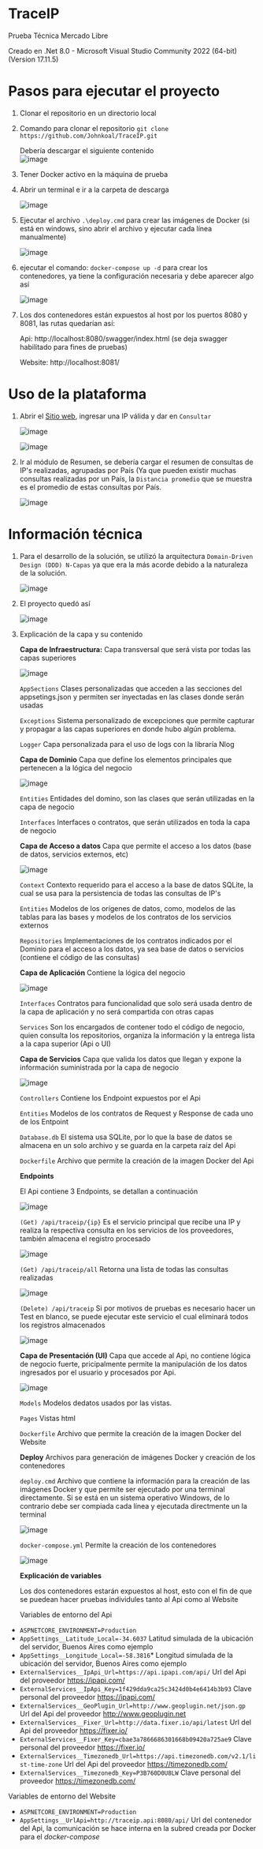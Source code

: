 # TraceIP

Prueba Técnica Mercado Libre

Creado en .Net 8.0 - Microsoft Visual Studio Community 2022 (64-bit) (Version 17.11.5)

# **Pasos para ejecutar el proyecto**

1. Clonar el repositorio en un directorio local
2. Comando para clonar el repositorio `git clone https://github.com/Johnkoal/TraceIP.git`

   Debería descargar el siguiente contenido   
   ![image](https://github.com/user-attachments/assets/8c17c838-8b91-4fb1-ad96-52d8aece663e)

4. Tener Docker activo en la máquina de prueba

5. Abrir un terminal e ir a la carpeta de descarga

   ![image](https://github.com/user-attachments/assets/6b087fc2-0ee7-4703-ac3c-ef6bb181d5ff)

6. Ejecutar el archivo  `.\deploy.cmd`  para crear las imágenes de Docker (si está en windows, sino abrir el archivo y ejecutar cada línea manualmente)

   ![image](https://github.com/user-attachments/assets/9400df09-2a8b-4ea5-95f0-54965d0e9798)

7. ejecutar el comando:  `docker-compose up -d`  para crear los contenedores, ya tiene la configuración necesaria y debe aparecer algo así

   ![image](https://github.com/user-attachments/assets/349eb97c-d7a6-4c68-a979-4a285c44b14e)

8. Los dos contenedores están expuestos al host por los puertos 8080 y 8081, las rutas quedarían así:

   Api: http://localhost:8080/swagger/index.html  (se deja swagger habilitado para fines de pruebas)

   Website: http://localhost:8081/    



# **Uso de la plataforma**

1. Abrir el [Sitio web](http://localhost:8081/), ingresar una IP válida y dar en `Consultar`

   ![image](https://github.com/user-attachments/assets/d1f84331-e80b-45cb-9e50-0b7f301f9125)

   ![image](https://github.com/user-attachments/assets/02f61732-ba7c-4848-abef-88fe19f018a7)
 
2. Ir al módulo de Resumen, se debería cargar el resumen de consultas de IP's realizadas, agrupadas por País (Ya que pueden existir muchas consultas realizadas por un País, la `Distancia promedio` que se muestra es el promedio de estas consultas por País.

   ![image](https://github.com/user-attachments/assets/cca91607-f216-4562-8fba-375ab1b45547)




# **Información técnica**

1. Para el desarrollo de la solución, se utilizó la arquitectura `Domain-Driven Design (DDD) N-Capas` ya que era la más acorde debido a la naturaleza de la solución.

   ![image](https://github.com/user-attachments/assets/3b311d8b-c463-4c9f-957f-8d58ca1c1882)

2. El proyecto quedó así

   ![image](https://github.com/user-attachments/assets/d93283ed-38f2-4284-90b0-0ae79149cb22)

3. Explicación de la capa y su contenido

   **Capa de Infraestructura:** Capa transversal que será vista por todas las capas superiores

   ![image](https://github.com/user-attachments/assets/b1c98da4-d2c7-45e0-8259-9e49f3621e78)

   `AppSections` Clases personalizadas que acceden a las secciones del appsetings.json y permiten ser inyectadas en las clases donde serán usadas

   `Exceptions` Sistema personalizado de excepciones que permite capturar y propagar a las capas superiores en donde hubo algún problema.

   `Logger` Capa personalizada para el uso de logs con la libraría Nlog

   **Capa de Dominio** Capa que define los elementos principales que pertenecen a la lógica del negocio

   ![image](https://github.com/user-attachments/assets/dc9b8be1-32f3-4f46-8d8c-d13061b23951)

   `Entities` Entidades del domino, son las clases que serán utilizadas en la capa de negocio

   `Interfaces` Interfaces o contratos, que serán utilizados en toda la capa de negocio

   **Capa de Acceso a datos** Capa que permite el acceso a los datos (base de datos, servicios externos, etc)

   ![image](https://github.com/user-attachments/assets/244b9775-e4eb-4f81-8f93-be1313d7bbc7)

   `Context` Contexto requerido para el acceso a la base de datos SQLite, la cual se usa para la persistencia de todas las consultas de IP's

   `Entities` Modelos de los orígenes de datos, como, modelos de las tablas para las bases y modelos de los contratos de los servicios externos

   `Repositories` Implementaciones de los contratos indicados por el Dominio para el acceso a los datos, ya sea base de datos o servicios (contiene el código de las consultas)

   **Capa de Aplicación** Contiene la lógica del negocio

   ![image](https://github.com/user-attachments/assets/aacc3994-4e65-46f9-9c59-225c24da65ec)

   `Interfaces` Contratos para funcionalidad que solo será usada dentro de la capa de aplicación y no será compartida con otras capas

   `Services` Son los encargados de contener todo el código de negocio, quien consulta los repositorios, organiza la información y la entrega lista a la capa superior (Api o UI)

   **Capa de Servicios** Capa que valida los datos que llegan y expone la información suministrada por la capa de negocio 

   ![image](https://github.com/user-attachments/assets/1b898a97-d7ff-4287-baf0-fb1944c6328f)

   `Controllers` Contiene los Endpoint expuestos por el Api

   `Entities` Modelos de los contratos de Request y Response de cada uno de los Entpoint

   `Database.db` El sistema usa SQLite, por lo que la base de datos se almacena en un solo archivo y se guarda en la carpeta raíz del Api

   `Dockerfile` Archivo que permite la creación de la imagen Docker del Api

   **Endpoints**

   El Api contiene 3 Endpoints, se detallan a continuación

   ![image](https://github.com/user-attachments/assets/35d1a33a-5759-4792-b07e-ccefd4e71745)

   `(Get) /api/traceip/{ip}` Es el servicio principal que recibe una IP y realiza la respectiva consulta en los servicios de los proveedores, también almacena el registro procesado

   ![image](https://github.com/user-attachments/assets/44d9ca49-2897-4007-b22b-edd8d778371f)

   `(Get) /api/traceip/all` Retorna una lista de todas las consultas realizadas

   ![image](https://github.com/user-attachments/assets/e08b2683-7496-4b79-a553-5205621ee3e2)

   `(Delete) /api/traceip` Si por motivos de pruebas es necesario hacer un Test en blanco, se puede ejecutar este servicio el cual eliminará todos los registros almacenados

   ![image](https://github.com/user-attachments/assets/26dd9659-b312-4c27-aae1-61a1bbe0c911)


   **Capa de Presentación (UI)** Capa que accede al Api, no contiene lógica de negocio fuerte, pricipalmente permite la manipulación de los datos ingresados por el usuario y procesados por Api.

   ![image](https://github.com/user-attachments/assets/7659ede2-895a-4e41-bdf8-a6410b6c7521)

   `Models` Modelos dedatos usados por las vistas. 

   `Pages` Vistas html

   `Dockerfile` Archivo que permite la creación de la imagen Docker del Website

   **Deploy** Archivos para generación de imágenes Docker y creación de los contenedores

   `deploy.cmd`  Archivo que contiene la información para la creación de las imágenes Docker y que permite ser ejecutado por una terminal directamente. Si se está en un sistema operativo Windows, de lo contrario debe ser compiada cada línea y ejecutada directmente un la terminal 

   ![image](https://github.com/user-attachments/assets/51ec6792-1d92-49ea-a8c7-7972c249d794)

   `docker-compose.yml` Permite la creación de los contenedores

   ![image](https://github.com/user-attachments/assets/e6a2d921-b023-48d2-8930-437196506638)
   

   **Explicación de variables**

   Los dos contenedores estarán expuestos al host, esto con el fin de que se puedean hacer pruebas individules tanto al Api como al Website

   Variables de entorno del Api

  - `ASPNETCORE_ENVIRONMENT=Production`
  - `AppSettings__Latitude_Local=-34.6037` Latitud simulada de la ubicación del servidor, Buenos Aires como ejemplo
  - `AppSettings__Longitude_Local=-58.3816`* Longitud simulada de la ubicación del servidor, Buenos Aires como ejemplo
  - `ExternalServices__IpApi_Url=https://api.ipapi.com/api/` Url del Api del proveedor https://ipapi.com/
  - `ExternalServices__IpApi_Key=1f429dda9ca25c3424d0b4e6414b3b93` Clave personal del proveedor https://ipapi.com/
  - `ExternalServices__GeoPlugin_Url=http://www.geoplugin.net/json.gp` Url del Api del proveedor http://www.geoplugin.net
  - `ExternalServices__Fixer_Url=http://data.fixer.io/api/latest` Url del Api del proveedor https://fixer.io/
  - `ExternalServices__Fixer_Key=cbae3a7866686301668b09420a725ae9` Clave personal del proveedor https://fixer.io/
  - `ExternalServices__Timezonedb_Url=https://api.timezonedb.com/v2.1/list-time-zone` Url del Api del proveedor https://timezonedb.com/
  - `ExternalServices__Timezonedb_Key=P3B760D0U8LW` Clave personal del proveedor https://timezonedb.com/

   Variables de entorno del Website

  - `ASPNETCORE_ENVIRONMENT=Production`
  - `AppSettings__UrlApi=http://traceip.api:8080/api/` Url del contenedor del Api, la comunicación se hace interna en la subred creada por Docker para el *docker-compose*
   
